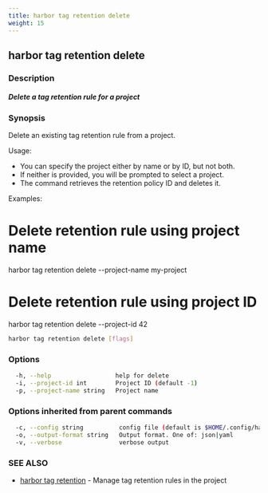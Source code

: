 ```yaml
---
title: harbor tag retention delete
weight: 15
---
```

## harbor tag retention delete

### Description

##### Delete a tag retention rule for a project

### Synopsis

Delete an existing tag retention rule from a project.

Usage:
  - You can specify the project either by name or by ID, but not both.
  - If neither is provided, you will be prompted to select a project.
  - The command retrieves the retention policy ID and deletes it.

Examples:
  # Delete retention rule using project name
  harbor tag retention delete --project-name my-project

  # Delete retention rule using project ID
  harbor tag retention delete --project-id 42

```sh
harbor tag retention delete [flags]
```

### Options

```sh
  -h, --help                  help for delete
  -i, --project-id int        Project ID (default -1)
  -p, --project-name string   Project name
```

### Options inherited from parent commands

```sh
  -c, --config string          config file (default is $HOME/.config/harbor-cli/config.yaml)
  -o, --output-format string   Output format. One of: json|yaml
  -v, --verbose                verbose output
```

### SEE ALSO

* [harbor tag retention](harbor-tag-retention.md)	 - Manage tag retention rules in the project

